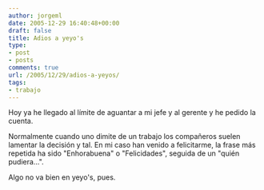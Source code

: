 ```yaml
---
author: jorgeml
date: 2005-12-29 16:40:48+00:00
draft: false
title: Adios a yeyo's
type: 
- post
- posts
comments: true
url: /2005/12/29/adios-a-yeyos/
tags:
- trabajo
---
```


Hoy ya he llegado al límite de aguantar a mi jefe y al gerente y he pedido la cuenta.

Normalmente cuando uno dimite de un trabajo los compañeros suelen lamentar la decisión y tal. En mi caso han venido a felicitarme, la frase más repetida ha sido "Enhorabuena" o "Felicidades", seguida de un "quién pudiera...".

Algo no va bien en yeyo's, pues.
